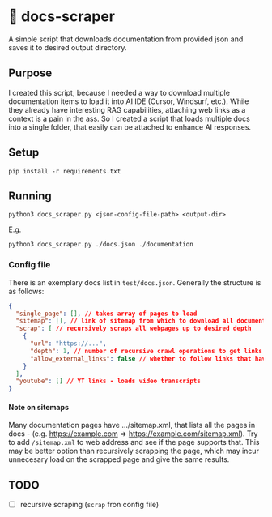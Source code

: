 # 📖 docs-scraper
A simple script that downloads documentation from provided json and saves it to desired output directory.

## Purpose
I created this script, because I needed a way to download multiple documentation items to load it into AI IDE (Cursor, Windsurf, etc.). While they already have interesting RAG capabilities, attaching web links as a context is a pain in the ass. So I created a script that loads multiple docs into a single folder, that easily can be attached to enhance AI responses.

## Setup
```shell
pip install -r requirements.txt
```

## Running
```shell
python3 docs_scraper.py <json-config-file-path> <output-dir>
```
E.g.
```shell
python3 docs_scraper.py ./docs.json ./documentation
```

### Config file
There is an exemplary docs list in `test/docs.json`. Generally the structure is as follows:
```json
{
  "single_page": [], // takes array of pages to load
  "sitemap": [], // link of sitemap from which to download all documentation
  "scrap": [ // recursively scraps all webpages up to desired depth
    {
      "url": "https://...",
      "depth": 1, // number of recursive crawl operations to get links
      "allow_external_links": false // whether to follow links that have different host than initial docs
    }
  ],
  "youtube": [] // YT links - loads video transcripts
}
```

#### Note on sitemaps
Many documentation pages have .../sitemap.xml, that lists all the pages in docs - (e.g. https://example.com => https://example.com/sitemap.xml). Try to add `/sitemap.xml` to web address and see if the page supports that. This may be better option than recursively scrapping the page, which may incur unnecesary load on the scrapped page and give the same results.


## TODO
- [ ] recursive scraping (`scrap` fron config file)